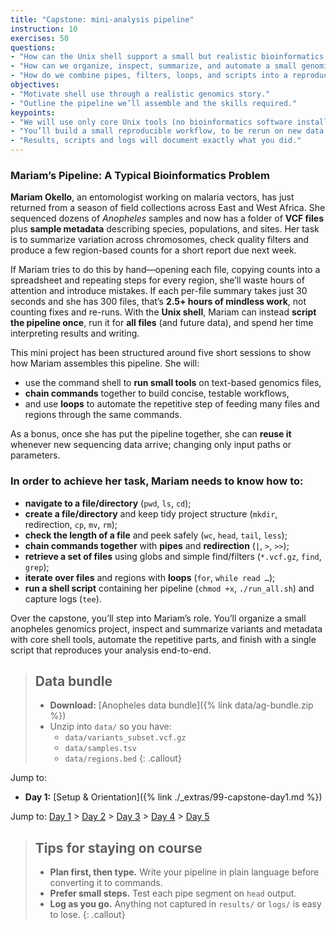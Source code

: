 ```yaml
---
title: "Capstone: mini-analysis pipeline"
instruction: 10
exercises: 50
questions:
- "How can the Unix shell support a small but realistic bioinformatics workflow?"
- "How can we organize, inspect, summarize, and automate a small genomics project using just the shell?"
- "How do we combine pipes, filters, loops, and scripts into a reproducible workflow?"
objectives:
- "Motivate shell use through a realistic genomics story."
- "Outline the pipeline we’ll assemble and the skills required."
keypoints:
- "We will use only core Unix tools (no bioinformatics software installs)."
- "You’ll build a small reproducible workflow, to be rerun on new data with minimal effort."
- "Results, scripts and logs will document exactly what you did."
---
```


### Mariam’s Pipeline: A Typical Bioinformatics Problem

**Mariam Okello**, an entomologist working on malaria vectors, has just returned from a season of field collections across East and West Africa. She sequenced dozens of *Anopheles* samples and now has a folder of **VCF files** plus **sample metadata** describing species, populations, and sites. Her task is to summarize variation across chromosomes, check quality filters and produce a few region-based counts for a short report due next week.

If Mariam tries to do this by hand—opening each file, copying counts into a spreadsheet and repeating steps for every region, she’ll waste hours of attention and introduce mistakes. If each per-file summary takes just 30 seconds and she has 300 files, that’s **2.5+ hours of mindless work**, not counting fixes and re-runs. With the **Unix shell**, Mariam can instead **script the pipeline once**, run it for **all files** (and future data), and spend her time interpreting results and writing.

This mini project has been structured around five short sessions to show how Mariam assembles this pipeline. She will:

- use the command shell to **run small tools** on text-based genomics files,
- **chain commands** together to build concise, testable workflows,
- and use **loops** to automate the repetitive step of feeding many files and regions through the same commands.

As a bonus, once she has put the pipeline together, she can **reuse it** whenever new sequencing data arrive; changing only input paths or parameters.

### In order to achieve her task, Mariam needs to know how to:

- **navigate to a file/directory** (`pwd`, `ls`, `cd`);
- **create a file/directory** and keep tidy project structure (`mkdir`, redirection, `cp`, `mv`, `rm`);
- **check the length of a file** and peek safely (`wc`, `head`, `tail`, `less`);
- **chain commands together** with **pipes** and **redirection** (`|`, `>`, `>>`);
- **retrieve a set of files** using globs and simple find/filters (`*.vcf.gz`, `find`, `grep`);
- **iterate over files** and regions with **loops** (`for`, `while read …`);
- **run a shell script** containing her pipeline (`chmod +x`, `./run_all.sh`) and capture logs (`tee`).

Over the capstone, you’ll step into Mariam’s role. You’ll organize a small anopheles genomics project, inspect and summarize variants and metadata with core shell tools, automate the repetitive parts, and finish with a single script that reproduces your analysis end-to-end.


> ## Data bundle
> - **Download:** [Anopheles data bundle]({% link data/ag-bundle.zip %})
> - Unzip into `data/` so you have:
>   - `data/variants_subset.vcf.gz`
>   - `data/samples.tsv`
>   - `data/regions.bed`
{: .callout}

Jump to:
- **Day 1:** [Setup & Orientation]({% link ./_extras/99-capstone-day1.md %})

Jump to: [Day 1](#day-1-setup--orientation) > [Day 2](#day-2-metadata-summaries) > [Day 3](#day-3-variant-summaries) > [Day 4](#day-4-windows--genotype-snapshot) > [Day 5](#day-5-automate-package-reflect)

> ## Tips for staying on course
> - **Plan first, then type.** Write your pipeline in plain language before converting it to commands.
> - **Prefer small steps.** Test each pipe segment on `head` output.
> - **Log as you go.** Anything not captured in `results/` or `logs/` is easy to lose.
{: .callout}

